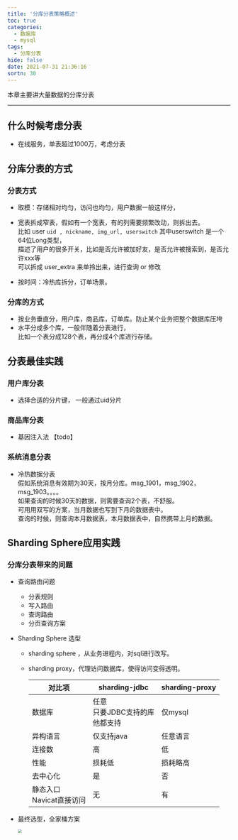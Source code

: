 ```yaml
---
title: '分库分表策略概述'
toc: true
categories:
  - 数据库
  - mysql
tags:
  - 分库分表
hide: false
date: 2021-07-31 21:36:16
sortn: 30
---
```


本章主要讲大量数据的分库分表
<!-- more -->

------



## 什么时候考虑分表

- 在线服务，单表超过1000万，考虑分表 



## 分库分表的方式



### 分表方式

- 取模：存储相对均匀，访问也均匀，用户数据一般这样分，

- 宽表拆成窄表，假如有一个宽表，有的列需要频繁改动，则拆出去。<br>比如 user `uid , nickname, img_url, userswitch` 其中userswitch 是一个64位Long类型，<br>描述了用户的很多开关，比如是否允许被加好友，是否允许被搜索到，是否允许xxx等<br>可以拆成 user_extra 来单拎出来，进行查询 or 修改

- 按时间：冷热库拆分，订单场景。

  

### 分库的方式

- 按业务垂直分，用户库，商品库，订单库。防止某个业务把整个数据库压垮
- 水平分成多个库，一般伴随着分表进行，<br>比如一个表分成128个表，再分成4个库进行存储。



## 分表最佳实践



### 用户库分表

- 选择合适的分片键， 一般通过uid分片



### 商品库分表

- 基因注入法 【todo】

 

### 系统消息分表

- 冷热数据分表<br>假如系统消息有效期为30天，按月分库。msg_1901，msg_1902，msg_1903。。。。<br>如果查询的时候30天的数据，则需要查询2个表，不舒服。<br>可用用双写的方案，当月数据也写到下月的数据表中。<br>查询的时候，则查询本月数据表，本月数据表中，自然携带上月的数据。



## Sharding Sphere应用实践

### 分库分表带来的问题

- 查询路由问题

  - 分表规则
  - 写入路由
  - 查询路由
  - 分页查询方案

  

- Sharding Sphere 选型

  - sharding sphere ，从业务进程内，对sql进行改写。

  - sharding proxy，代理访问数据库，使得访问变得透明。

    | 对比项                      | sharding-jdbc                         | sharding-proxy |
    | --------------------------- | ------------------------------------- | -------------- |
    | 数据库                      | 任意<br>只要JDBC支持的库<br/>他都支持 | 仅mysql        |
    | 异构语言                    | 仅支持java                            | 任意语言       |
    | 连接数                      | 高                                    | 低             |
    | 性能                        | 损耗低                                | 损耗略高       |
    | 去中心化                    | 是                                    | 否             |
    | 静态入口<br>Navicat直接访问 | 无                                    | 有             |

  

- 最终选型，全家桶方案

  <img src="https://cdn.jsdelivr.net/gh/coolflameSLZ/img/img20210731215348.png" style="zoom:50%;" />
